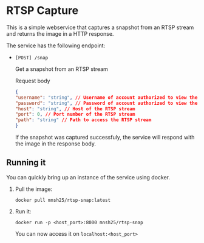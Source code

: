# RTSP Capture
This is a simple webservice that captures a snapshot from an RTSP stream and returns the image in a HTTP response.

The service has the following endpoint:

- `[POST] /snap`

    Get a snapshot from an RTSP stream

    Request body
    ```json
    {
    "username": "string", // Username of account authorized to view the RTSP stream
    "password": "string", // Password of account authorized to view the RTSP stream
    "host": "string", // Host of the RTSP stream
    "port": 0, // Port number of the RTSP stream
    "path": "string" // Path to access the RTSP stream
    }
    ```

    If the snapshot was captured successfuly, the service will respond with the image in the response body.


## Running it
You can quickly bring up an instance of the service using docker.
1. Pull the image:
    ```shell
    docker pull mnsh25/rtsp-snap:latest
    ```

2. Run it:
    ```shell
    docker run -p <host_port>:8000 mnsh25/rtsp-snap
    ```
    You can now access it on `localhost:<host_port>`